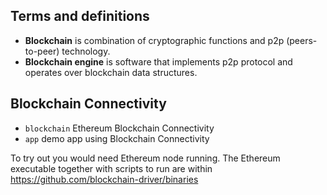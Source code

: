 
## Terms and definitions

- **Blockchain** is combination of cryptographic functions and p2p (peers-to-peer) technology.
- **Blockchain engine** is software that implements p2p protocol and operates over blockchain data structures.


## Blockchain Connectivity


- `blockchain` Ethereum Blockchain Connectivity
- `app` demo app using Blockchain Connectivity

To try out you would need Ethereum node running.
The Ethereum executable together with scripts to run are within
<https://github.com/blockchain-driver/binaries>


